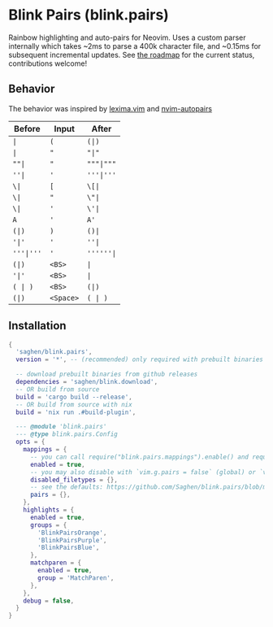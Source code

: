 # Blink Pairs (blink.pairs)

Rainbow highlighting and auto-pairs for Neovim. Uses a custom parser internally which takes ~2ms to parse a 400k character file, and ~0.15ms for subsequent incremental updates. See [the roadmap](https://github.com/Saghen/blink.pairs/issues/9) for the current status, contributions welcome!

## Behavior

The behavior was inspired by [lexima.vim](https://github.com/cohama/lexima.vim) and [nvim-autopairs](https://github.com/windwp/nvim-autopairs)

| Before   | Input   | After    |
|----------|---------|----------|
| `\|`       | `(`       | `(\|)`     |
| `\|`       | `"`       | `"\|"`     |
| `""\|`     | `"`       | `"""\|"""` |
| `''\|`     | `'`       | `'''\|'''` |
| `\\|`       | `[`       | `\[\|`     |
| `\\|`       | `"`       | `\"\|`     |
| `\\|`       | `'`       | `\'\|`     |
| `A`        | `'`       | `A'`       |
| `(\|)`     | `)`       | `()\|`     |
| `'\|'`     | `'`       | `''\|`     |
| `'''\|'''` | `'`       | `''''''\|` |
| `(\|)`     | `<BS>`    | `\|`       |
| `'\|'`     | `<BS>`    | `\|`       |
| `( \| )`   | `<BS>`    | `(\|)`     |
| `(\|)`     | `<Space>` | `( \| )`   |

## Installation

```lua
{
  'saghen/blink.pairs',
  version = '*', -- (recommended) only required with prebuilt binaries

  -- download prebuilt binaries from github releases
  dependencies = 'saghen/blink.download',
  -- OR build from source
  build = 'cargo build --release',
  -- OR build from source with nix
  build = 'nix run .#build-plugin',

  --- @module 'blink.pairs'
  --- @type blink.pairs.Config
  opts = {
    mappings = {
      -- you can call require("blink.pairs.mappings").enable() and require("blink.pairs.mappings").disable() to enable/disable mappings at runtime
      enabled = true,
      -- you may also disable with `vim.g.pairs = false` (global) or `vim.b.pairs = false` (per-buffer)
      disabled_filetypes = {},
      -- see the defaults: https://github.com/Saghen/blink.pairs/blob/main/lua/blink/pairs/config/mappings.lua#L12
      pairs = {},
    },
    highlights = {
      enabled = true,
      groups = {
        'BlinkPairsOrange',
        'BlinkPairsPurple',
        'BlinkPairsBlue',
      },
      matchparen = {
        enabled = true,
        group = 'MatchParen',
      },
    },
    debug = false,
  }
}
```

